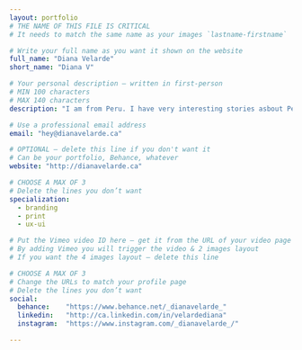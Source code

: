 ```yaml
---
layout: portfolio
# THE NAME OF THIS FILE IS CRITICAL
# It needs to match the same name as your images `lastname-firstname`

# Write your full name as you want it shown on the website
full_name: "Diana Velarde"
short_name: "Diana V"

# Your personal description — written in first-person
# MIN 100 characters
# MAX 140 characters
description: "I am from Peru. I have very interesting stories asbout Peru. Am just such a Peruvian really…… oh and I like my big headphones."

# Use a professional email address
email: "hey@dianavelarde.ca"

# OPTIONAL — delete this line if you don't want it
# Can be your portfolio, Behance, whatever
website: "http://dianavelarde.ca"

# CHOOSE A MAX OF 3
# Delete the lines you don’t want
specialization:
  - branding
  - print
  - ux-ui

# Put the Vimeo video ID here — get it from the URL of your video page
# By adding Vimeo you will trigger the video & 2 images layout
# If you want the 4 images layout — delete this line

# CHOOSE A MAX OF 3
# Change the URLs to match your profile page
# Delete the lines you don’t want
social:
  behance:    "https://www.behance.net/_dianavelarde_"
  linkedin:   "http://ca.linkedin.com/in/velardediana"
  instagram:  "https://www.instagram.com/_dianavelarde_/"

---
```

